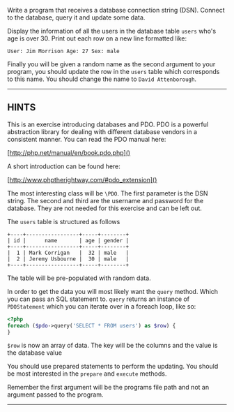 Write a program that receives a database connection string (DSN). Connect to the database, query it and update some data.

Display the information of all the users in the database table `users` who's age is over 30. Print out each row on a new line formatted like:

`User: Jim Morrison Age: 27 Sex: male`

Finally you will be given a random name as the second argument to your program, you should update the row in the `users` table which corresponds to this name. You should change the name to `David Attenborough`.

----------------------------------------------------------------------
## HINTS

This is an exercise introducing databases and PDO. PDO is a powerful abstraction library for dealing with different database vendors in a consistent manner. You can read the PDO manual here:

  [http://php.net/manual/en/book.pdo.php]()
  
A short introduction can be found here:
  
  [http://www.phptherightway.com/#pdo_extension]()
  
The most interesting class will be `\PDO`. The first parameter is the DSN string. The second and third are the username and password for the database. They are not needed for this exercise and can be left out.
  
The `users` table is structured as follows

```
+----+-----------------+-----+--------+
| id |      name       | age | gender |
+----+-----------------+-----+--------+
|  1 | Mark Corrigan   |  32 | male   |
|  2 | Jeremy Usbourne |  30 | male   |
+----+-----------------+-----+--------+
```

The table will be pre-populated with random data.

In order to get the data you will most likely want the `query` method. Which you can pass an SQL statement to. `query` returns an instance of `PDOStatement` which you can iterate over in a foreach loop, like so:

```php
<?php
foreach ($pdo->query('SELECT * FROM users') as $row) {
}
```

`$row` is now an array of data. The key will be the columns and the value is the database value


You should use prepared statements to perform the updating. You should be most interested in the `prepare` and `execute` methods.

Remember the first argument will be the programs file path and not an argument passed to the program.

----------------------------------------------------------------------

